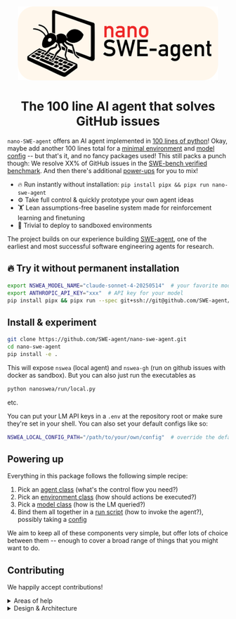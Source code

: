 <div align="center">

<img src="docs/assets/nano-swe-agent-banner.svg" alt="nano-swe-agent banner" style="height: 12em"/>
<h1>The 100 line AI agent that solves GitHub issues</h1>

</div>

`nano-SWE-agent` offers an AI agent implemented in [100 lines of python](https://github.com/SWE-agent/nano-swe-agent/blob/main/nanoswea/agents/micro.py)!
Okay, maybe add another 100 lines total for a [minimal environment](https://github.com/SWE-agent/nano-swe-agent/blob/main/nanoswea/environments/local.py) 
and [model config](https://github.com/SWE-agent/nano-swe-agent/blob/main/nanoswea/models/litellm_model.py) -- but that's it, and no fancy packages used!
This still packs a punch though: We resolve XX% of GitHub issues in the [SWE-bench verified benchmark](https://www.swebench.com/).
And then there's additional [power-ups](#powering-up) for you to mix!

- 🔥 Run instantly without installation: `pip install pipx && pipx run nano-swe-agent`
- ⚙️ Take full control & quickly prototype your own agent ideas
- 🏋 Lean assumptions-free baseline system made for reinforcement learning and finetuning
- 🐳 Trivial to deploy to sandboxed environments

The project builds on our experience building [SWE-agent](https://swe-agent.com), one of the earliest and most successful software engineering agents for research.

## 🔥 Try it without permanent installation <a target="fire"/>

```bash
export NSWEA_MODEL_NAME="claude-sonnet-4-20250514"  # your favorite model
export ANTHROPIC_API_KEY="xxx"  # API key for your model
pip install pipx && pipx run --spec git+ssh://git@github.com/SWE-agent/nano-swe-agent nano-swe-agent
```
## Install & experiment

```bash
git clone https://github.com/SWE-agent/nano-swe-agent.git
cd nano-swe-agent
pip install -e .
```

This will expose `nswea` (local agent) and `nswea-gh` (run on github issues with docker as sandbox).
But you can also just run the executables as

```bash
python nanoswea/run/local.py
```

etc.

You can put your LM API keys in a `.env` at the repository root or make sure they're set in your shell.
You can also set your default configs like so:

```bash
NSWEA_LOCAL_CONFIG_PATH="/path/to/your/own/config"  # override the default config for nswea 
```

## Powering up <a target="powerup"/>

Everything in this package follows the following simple recipe:

1. Pick an [agent class](https://github.com/SWE-agent/nano-swe-agent/blob/main/nanoswea/agents) (what's the control flow you need?)
2. Pick an [environment class](https://github.com/SWE-agent/nano-swe-agent/blob/main/nanoswea/environments) (how should actions be executed?)
3. Pick a [model class](https://github.com/SWE-agent/nano-swe-agent/blob/main/nanoswea/models) (how is the LM queried?)
4. Bind them all together in a [run script](https://github.com/SWE-agent/nano-swe-agent/blob/main/nanoswea/run) (how to invoke the agent?), possibly taking a [config](https://github.com/SWE-agent/nano-swe-agent/blob/main/nanoswea/config)

We aim to keep all of these components very simple, but offer lots of choice between them -- enough to cover a broad range of
things that you might want to do.

## Contributing

We happily accept contributions!

<details>
<summary>Areas of help</summary>

- Support for more models (anything where `litellm` doesn't work out of the box)
- Documentation, examples, tutorials, etc.
- Support for more environments & deployments (e.g., run it as a github action, etc.)
- Take a look at the [issues](https://github.com/SWE-agent/nano-swe-agent/issues) and see if there's anything you'd like to work on!

</details>

<details>
<summary>Design & Architecture</summary>

- `nano-swe-agent` aims to stay minimalistic & hackable
- To extend features, we prefer to add a new version of the one of the four components above, rather than making the existing components more complex
- Components should be relatively self-contained, but if there are utilities that might be shared, add a `utils` folder (like [this one](https://github.com/SWE-agent/nano-swe-agent/tree/main/nanoswea/models/utils)). But keep it simple!
- If your component is a bit more specific, add it into an `extra` folder (like [this one](https://github.com/SWE-agent/nano-swe-agent/tree/main/nanoswea/run/extra))
- Our target audience is anyone who doesn't shy away from modifying a bit of code (especially a run script) to get what they want
- Therefore, not everything needs to be configurable with the config files, but it should be easy to use with a run script
- Many LMs write very verbose code -- please clean it up! Same goes for the tests. They should still be concise and readable.
- Please install `pre-commit` (`pip install pre-commit && pre-commit install`) and run it before committing. This will enforce our style guide.

</details>
